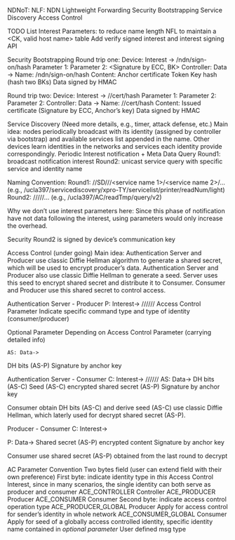 NDNoT: 
NLF: NDN Lightweight Forwarding
Security Bootstrapping
Service Discovery
Access Control

TODO List
Interest Parameters: to reduce name length
NFL to maintain a <CK, valid host name> table
Add verify signed interest and interest signing API


Security Bootstrapping
Round trip one:
Device: Interest ->
/ndn/sign-on/hash
Parameter 1: <BK digest>
Parameter 2: <Signature by ECC, BK>
Controller: Data ->
Name: /ndn/sign-on/hash
Content:
Anchor certificate
Token
Key hash (hash two BKs)
Data signed by HMAC

Round trip two:
Device: Interest ->
/<home prefix>/cert/hash
Parameter 1: <BK digest>
Parameter 2: <CK pub key bits> 
Parameter 2: <Signature by HMAC>
Controller: Data ->
Name: /<home prefix>/cert/hash
Content: Issued certificate (Signature by ECC, Anchor’s key)
Data signed by HMAC


Service Discovery (Need more details, e.g., timer, attack defense, etc.)
Main idea: nodes periodically broadcast with its identity (assigned by controller via bootstrap) and available services list appended in the name. Other devices learn identities in the networks and services each identity provide correspondingly.
Periodic Interest notification + Meta Data Query
Round1: broadcast notification interest
Round2: unicast service query with specific service and identity name

Naming Convention:
Round1:
/<home prefix>/SD/<identity>/<SL>/<service name 1>/<service name 2>/…
(e.g., /ucla397/servicediscovery/xpro-TY/servicelist/printer/readNum/light)
Round2: 
		/<home prefix>/<identity>/<service>/<query>/…
(e.g., /ucla397/AC/readTmp/query/v2)

Why we don’t use interest parameters here: 
Since this phase of notification have not data following the interest, using parameters would only increase the overhead.

Security
Round2 is signed by device’s communication key

Access Control (under going)
Main idea: Authentication Server and Producer use classic Diffie Hellman algorithm to generate a shared secret, which will be used to encrypt producer’s data. Authentication Server and Producer also use classic Diffie Hellman to generate a seed. Server uses this seed to encrypt shared secret and distribute it to Consumer. Consumer and Producer use this shared secret to control access. 

Authentication Server - Producer
P: Interest->
<home prefix>/<AC>/<identity>/<AC parameter>/<optional parameter>/<DH bits>/<signature>
Access Control Parameter
Indicate specific command type and type of identity (consumer/producer)

Optional Parameter
Depending on Access Control Parameter (carrying detailed info)

	AS: Data->
DH bits (AS-P)
Signature by anchor key

Authentication Server - Consumer
C: Interest->
<home prefix>/<AC>/<identity>/<AC parameter>/<optional parameter>/<DH bits>/<signature>
AS: Data->
DH bits (AS-C)
Seed (AS-C) encrypted shared secret (AS-P)
Signature by anchor key
 	
Consumer obtain DH bits (AS-C) and derive seed (AS-C) use classic Diffie Hellman, which laterly used for decrypt shared secret (AS-P).

Producer - Consumer
C: Interest->

P: Data->
Shared secret (AS-P) encrypted content
Signature by anchor key
 	
Consumer use shared secret (AS-P) obtained from the last round to decrypt

AC Parameter Convention
Two bytes field (user can extend field with their own preference)
First byte: indicate identity type in *this* Access Control Interest, since in many scenarios, the single identity can both serve as producer and consumer
ACE_CONTROLLER		Controller
ACE_PRODUCER		Producer
ACE_CONSUMER		Consumer
Second byte: indicate access control operation type
ACE_PRODUCER_GLOBAL		Producer
Apply for access control for sender’s identity in whole network
ACE_CONSUMER_GLOBAL		Consumer
Apply for seed of a globally access controlled identity, specific identity name contained in *optional parameter*
User defined msg type


